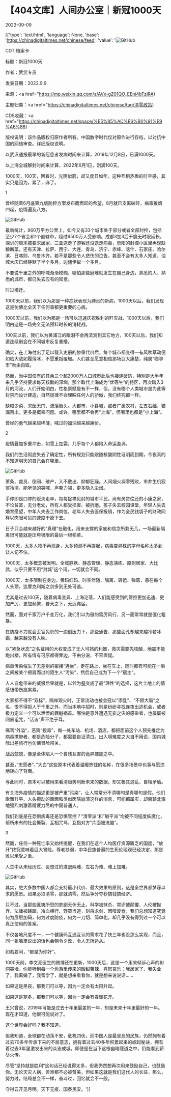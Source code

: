 # 【404文库】人间办公室｜新冠1000天

2022-09-09

[{'type': 'text/html', 'language': None, 'base': 'https://chinadigitaltimes.net/chinese/feed', 'value': '![GitHub](https://chinadigitaltimes.net/chinese/files/2022/09/post-686762-631aef606a896-1-768x427.png)

CDT 档案卡

标题：新冠1000天

作者：赞赏专员

发表日期：2022.9.9

来源：<a href="https://mp.weixin.qq.com/s/AVx-gZ01QO_EEni4bTzjRA)

主题归类：<a href="https://chinadigitaltimes.net/chinese/tag/清零政策)

CDS收藏：<a href="https://chinadigitaltimes.net/space/%E5%85%AC%E6%B0%91%E9%A6%86)

版权说明：该作品版权归原作者所有。中国数字时代仅对原作进行存档，以对抗中国的网络审查。详细版权说明。





以武汉通报最早的新冠患者发病时间来计算，2019年12月8日，已满1000天。

以上海全城解封时间来计算，2022年6月1日，刚满100天。

1000天，100天，回看时，光阴似箭，却又度日如年。这种互相矛盾的时空感，其实只是因为，累了，麻了。

1

曾经随着6月底第九版防控方案发布而燃起的希望，8月就已支离破碎，病毒狼烟四起，疫情遍及八方。

![GitHub](https://chinadigitaltimes.net/chinese/files/2022/09/post-686762-631aef6303e30.png)

最新统计，960万平方公里上，如今又有33个城市处于部分或者全部封控，包括至少7个省会和1个直辖市，超过6500万人受影响。成都3加3后干脆无时限延长，深圳的周末被要求居家，三亚送走了游客还没送走病毒，贵阳的封控小区里再现缺粮断菜，还有天津、拉萨、西宁、大连、青岛、济宁、赤峰、喀什、石家庄、哈尔滨、日喀则、乌鲁木齐。若不是那些令人悲伤的泣告，甚至不会有太多人知道，油城大庆已经静默了半个多月，边疆伊犁一个多月。

不要说千里之外的呼喊渐渐模糊，哪怕那些磨难就发生在自己身边，熟悉的人、熟悉的城市，都已失去应有的知觉。

时过境迁。

1000天以前，我们以为那是一种症状表现为肺炎的新病，1000天以后，我们发现这是仿佛比全天下任何事都更重要的心病。

1000天以前，我们以为那是一场可以迅速庆祝胜利的歼灭战，1000天以后，我们明白这是一场完全无法预料时长的消耗战。

100天以前，我们以为黄浦江的眼泪不会再流淌到其它地方，100天以后，我们知道连续剧会在不同城市反复重播。

确实，在上海付出了足以载入史册的惨重代价后，每个城市都变得一有风吹草动便如临大敌如履薄冰，不愿重蹈覆辙。人们甚至愿意相信那场巨大痛楚，纯属“咖啡市”咎由自取。

然而，当中国仅有的其余三个超2000万人口城市此后也接连破防，特别是大半年来几乎坚持要求每天核酸的深圳，那个取代上海成为“优等生”的特区，再次踏入3月的河流，人们开始明白，性格禀赋是有不一样，但，没有哪个人类城市是为此等封禁而设计建造，自然规律不会理睬任何人的骄傲，我们终究都一样。

缺粮少菜、求医无门、流落街头。大都市、小县城，或者广袤农村，左支右绌、错漏百出，更多是概率问题。或许，哪里都不会再“上海”，但哪里也都是“小上海”。

曾经的勇气越来越稀薄，喊过的加油越来越廉价。

2

疫情叠加多重冲击，如雪上加霜，几乎每个人都陷入命运漩涡。

我们的生活彻底失去了确定性，所有规划只能跟随核酸阴性证明而到期，今夜真的不知道明天的自己会在哪里。

![GitHub](https://chinadigitaltimes.net/chinese/files/2022/09/post-686762-631aef64a2ea4.png)

萧条、裁员、倒闭、破产，入不敷出、抑郁狂躁。人间烟火凋零残败，市井生机寂寥冷清。能听见的哭喊，声嘶力竭，更多隐入尘烟。

手停即是口停的贩夫走卒，每每捉襟见肘的城市平民，尚有房贷偿还的小康之家，不论贫富，无分老幼，所有人都受损害、被折磨。孩子失去校园课堂，年轻人失去婚育愿望，中年人失去工作岗位，老年人失去医保报销，作为全民钱袋子的财政同样以肉眼可见的速度干瘪下去。

日子只会越来越好的“真理”在融化，用来支撑的家底和信念所剩无几，一场最新隔离很可能就是压垮极限的最后一根稻草。

1000天，太多人物不再现身，太多预测不再提起，病毒变异株的字母名称太多到让人记不住。

1000天，太多概念被发明。全域静默、静态管理、静态演练、原则居家、大比武，似乎只要不用“封城”这个词，一切就会不同。

1000天，太多限制在身边。黄码红码、时空伴随、隔离、转运、弹窗，悬在每个人头顶，达摩克利斯之剑多到无处可逃。

尤其是过去100天，随着病毒变异、上海沦落，人们能感受到的管控更加迅速、更加严厉、更加频繁，普天之下，无远弗届。

然而，面对千家万户千变万化，我们引以为傲的雷厉风行，另一面常常就是僵化粗暴。

在防疫不力就会丢官免职的一边倒压力下，那些通告、那些面孔却越来越冷若冰霜，越来越没有人味。

以”紧急状态“之名征用的大权变成了无人可挡的利器，救灾需要先核酸，地震不能跑出楼，所有情有可原都得靠边，不由分说、不容置疑。

病毒传染催生了无差别的密接“连坐”，走在路上、坐在车上，随时都有可能在一瞬之间被某个擦肩而过的陌生人“污染”，然后自己成为下一个“宿主”。

人人自危带来的威慑后果就是，以邻为壑变成了最“理性”的选择，这片土地上的情感纽带伤痕累累。

大家都不得不“双标”，隔岸观火时，正常流动也被会冠以“添乱”、“不顾大局”之名，恨不得拒人于千里之外，而当本地中招时，则是纷纷寻找连夜出逃机会，或者极力定义一个可以泄愤的罪魁祸首。哪怕是意外遭遇无妄之灾的感染者，也屡屡被网暴诅咒，“活该”声不绝于耳。

痛骂“外溢“，恶猜“投毒”，每一处车站、机场、酒店，都把面前这个人预先推定为病毒携带者，都是危险分子，都需要自证清白。出入境难度之大自不用说，国内城际出差旅行也仿佛冒险闯关。

战战兢兢，像是全体陷入一个自残互害的诡异螺旋之中。

甚至，”志愿者“、”大白“这些原本代表着温暖热忱的名称，在很多场景中也事与愿违地转向了背面。

与此同时，原本可以被用来看清趋势判断未来的数据，却又极其混乱、自相矛盾。

有关海外疫情的描述更是被严重”污染“，让人常常分不清哪句是真哪句是假。他们歌舞升平、人头攒动的画面和类似医院崩溃这样的消息，可能都属实，却南辕北辙地强烈刺激着精疲力尽的中国普通人。

我们到底是在恐惧病毒还是恐惧管控？”清零派“和”躺平派“均被不同程度妖魔化，前所未有的社会撕裂、互相咒骂，互指对方“片面被洗脑”。

3

然而，任何一种死亡率又始终提醒，在我们在这个人均医疗资源匮乏的国度，“放开”终究意味着巨大冒险。尊老扶弱，中华民族普遍的生死伦理观已经决定，那是难以承受之重。

人生中从未经历过、设想过的进退两难、左右为难、难上加难。

![GitHub](https://chinadigitaltimes.net/chinese/files/2022/09/post-686762-631aef666c414.)

其实，绝大多数中国人都会支持最小代价、最大效果的原则，这是全世界都梦寐以求的愿景。如果必须清零，那就清零，然后争分夺秒搞钱搞经济。

只不过，当那些匪夷所思的悲剧无休无止，科学被抹杀、常识被颠覆、人伦被抛弃、法律被践踏，冷血横行、野蛮当道，刻舟求剑、因噎废食，我们总想知道究竟何为层层加码，何为过度防疫，何为一刀切、简单化，却几乎没有得到过一个可以真正使用的答案。

不仅各地尺度不一，一个健康码互通互认的需求花了快三年也没怎么实现，而且，同一张嘴里说出的话也会朝令夕改，令人无所适从。

如若要问，“都是为你好”。

1000天前，李文亮医生的微博还在更新，1000天后，这是一个用来倾诉心声的树洞哭墙，你能听到每一个角落里传来的酸甜苦辣、喜怒哀乐：我居家了，我失业了，我离婚了，我留学了，就是想来看看你，就是想来说说话……

如果这是黑夜，那我们可以等，因为一定会有太阳升起。

如果这是寒冬，那我们可以等，因为一定会有春暖花开。

王兴曾说，2019年可能是过去十年里最差的一年，却是未来十年里最好的一年。现在才知道，他很可能说对了。

这个世界会好吗？我不知道。

但我知道，全球都在动荡不安，危机四伏，而中国人是最坚忍的民族，仍然拥有着过去70多年传承下来的不屈意志，拥有着过去40多年积累起来的崛起秘诀，拥有着过去3年里激发出来的众志成城。即便是在当下这根幽暗隧道之中，仍能看到薪尽火传。

尽管”坚持就是胜利“这句话已经说得太多，但我仍然想再次用来鼓励自己，也鼓励你。无论天灾人祸，苦难都不必被赞美，但如果这就是我们这代人的长征，那么，努力过，结局总会不一样，奋斗过，回忆就会不一般。

守得云开见月明。天下无疫、国泰民安。'}]